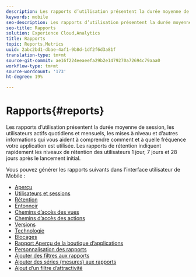 ```yaml
---
description: Les rapports d’utilisation présentent la durée moyenne de session, les utilisateurs actifs quotidiens et mensuels, les mises à niveau et d’autres informations qui vous aident à comprendre comment et à quelle fréquence votre application est utilisée. Les rapports de rétention indiquent rapidement les niveaux de rétention des utilisateurs 1 jour, 7 jours et 28 jours après le lancement initial.
keywords: mobile
seo-description: Les rapports d’utilisation présentent la durée moyenne de session, les utilisateurs actifs quotidiens et mensuels, les mises à niveau et d’autres informations qui vous aident à comprendre comment et à quelle fréquence votre application est utilisée. Les rapports de rétention indiquent rapidement les niveaux de rétention des utilisateurs 1 jour, 7 jours et 28 jours après le lancement initial.
seo-title: Rapports
solution: Experience Cloud,Analytics
title: Rapports
topic: Reports,Metrics
uuid: 2abc2bd1-dbae-4af1-9b8d-1df2f6d3a81f
translation-type: tm+mt
source-git-commit: ae16f224eeaeefa29b2e1479270a72694c79aaa0
workflow-type: tm+mt
source-wordcount: '173'
ht-degree: 19%

---
```



# Rapports{#reports}

Les rapports d’utilisation présentent la durée moyenne de session, les utilisateurs actifs quotidiens et mensuels, les mises à niveau et d’autres informations qui vous aident à comprendre comment et à quelle fréquence votre application est utilisée. Les rapports de rétention indiquent rapidement les niveaux de rétention des utilisateurs 1 jour, 7 jours et 28 jours après le lancement initial.

Vous pouvez générer les rapports suivants dans l’interface utilisateur de Mobile :

* [Aperçu](/help/using/usage/usage-overview.md)
* [Utilisateurs et sessions](/help/using/usage/users-sessions.md)
* [Rétention](/help/using/usage/reports-retention.md)
* [Entonnoir](/help/using/usage/reports-funnel.md)
* [Chemins d’accès des vues](/help/using/usage/reports-view-paths.md)
* [Chemins d’accès des actions](/help/using/usage/reports-action-paths.md)
* [Versions](/help/using/usage/c-reports-versions.md)
* [Technologie](/help/using/usage/reports-technology.md)
* [Blocages](/help/using/usage/c-crashes.md)
* [Rapport Aperçu de la boutique d’applications](/help/using/usage/c-app-store-store-performance.md)
* [Personnalisation des rapports](/help/using/usage/reports-customize/reports-customize.md)
* [Ajouter des filtres aux rapports](/help/using/usage/reports-customize/t-reports-customize.md)
* [Ajouter des séries (mesures) aux rapports](/help/using/usage/reports-customize/t-reports-series.md)
* [Ajout d’un filtre d’attractivité](/help/using/usage/reports-customize/t-sticky-filter.md)
